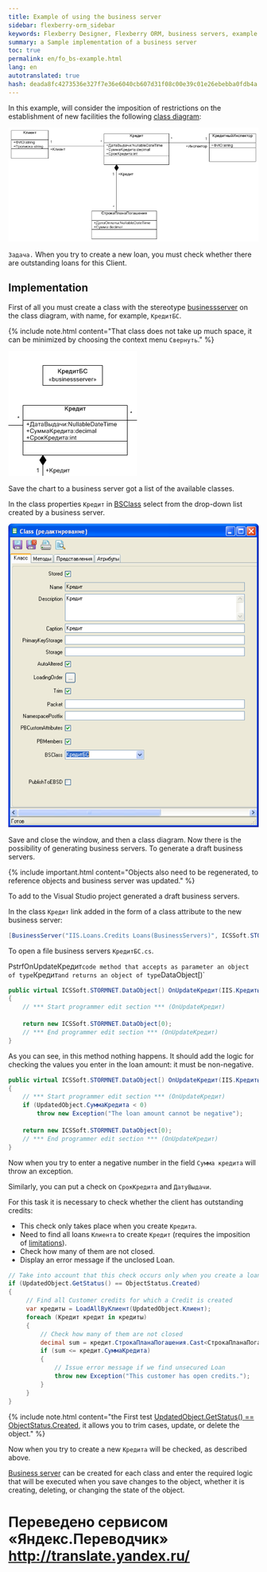 ```yaml
--- 
title: Example of using the business server 
sidebar: flexberry-orm_sidebar 
keywords: Flexberry Designer, Flexberry ORM, business servers, example 
summary: a Sample implementation of a business server 
toc: true 
permalink: en/fo_bs-example.html 
lang: en 
autotranslated: true 
hash: deada8fc4273536e327f7e36e6040cb607d31f08c00e39c01e26ebebba0fdb4a 
--- 
```


In this example, will consider the imposition of restrictions on the establishment of new facilities the following [class diagram](fd_class-diagram.html): 

![](/images/pages/products/flexberry-orm/business-servers/filter-ex-diagram.png) 

`Задача.` When you try to create a new loan, you must check whether there are outstanding loans for this Client. 

## Implementation 

First of all you must create a class with the stereotype [businessserver](fd_business-servers.html) on the class diagram, with name, for example, `КредитБС`. 

{% include note.html content="That class does not take up much space, it can be minimized by choosing the context menu `Свернуть`." %} 

![](/images/pages/products/flexberry-orm/business-servers/bs-example.PNG) 

Save the chart to a business server got a list of the available classes. 

In the class properties `Кредит` in [BSClass](fd_data-classes.html) select from the drop-down list created by a business server. 

![](/images/pages/products/flexberry-orm/business-servers/bs-example1.PNG) 

Save and close the window, and then a class diagram. Now there is the possibility of generating business servers. To generate a draft business servers. 

{% include important.html content="Objects also need to be regenerated, to reference objects and business server was updated." %} 

To add to the Visual Studio project generated a draft business servers. 

In the class `Кредит` link added in the form of a class attribute to the new business server: 

``` csharp
[BusinessServer("IIS.Loans.Credits Loans(BusinessServers)", ICSSoft.STORMNET.Business.DataServiceObjectEvents.OnAllEvents))
``` 

To open a file business servers `КредитБС.cs`. 

PstrfOnUpdateКредит` code method that accepts as parameter an object of type `Кредит` and returns an object of type `DataObject[)` 

``` csharp
public virtual ICSSoft.STORMNET.DataObject[) OnUpdateКредит(IIS.Кредиты.Кредит UpdatedObject)
{
	// *** Start programmer edit section *** (OnUpdateКредит) 

	return new ICSSoft.STORMNET.DataObject[0);
	// *** End programmer edit section *** (OnUpdateКредит) 
}
``` 

As you can see, in this method nothing happens. It should add the logic for checking the values you enter in the loan amount: it must be non-negative. 

``` csharp
public virtual ICSSoft.STORMNET.DataObject[) OnUpdateКредит(IIS.Кредиты.Кредит UpdatedObject)
{
	// *** Start programmer edit section *** (OnUpdateКредит) 
	if (UpdatedObject.СуммаКредита < 0)
		throw new Exception("The loan amount cannot be negative");

	return new ICSSoft.STORMNET.DataObject[0);
	// *** End programmer edit section *** (OnUpdateКредит) 
}
``` 

Now when you try to enter a negative number in the field `Сумма кредита` will throw an exception. 

Similarly, you can put a check on `СрокКредита` and `ДатуВыдачи`. 

For this task it is necessary to check whether the client has outstanding credits: 

* This check only takes place when you create `Кредита`. 
* Need to find all loans `Клиента` to create `Кредит` (requires the imposition of [limitations](fo_limitation.html)). 
* Check how many of them are not closed. 
* Display an error message if the unclosed Loan. 

``` csharp
// Take into account that this check occurs only when you create a loan 
if (UpdatedObject.GetStatus() == ObjectStatus.Created)
{
     // Find all Customer credits for which a Credit is created 
     var кредиты = LoadAllByКлиент(UpdatedObject.Клиент);
     foreach (Кредит кредит in кредиты)
     {
         // Check how many of them are not closed 
         decimal sum = кредит.СтрокаПланаПогашения.Cast<СтрокаПланаПогашения>().Sum(stroke => stroke.Сумма);
         if (sum <= кредит.СуммаКредита)
         {
             // Issue error message if we find unsecured Loan 
             throw new Exception("This customer has open credits.");
         }
     }
}
``` 

{% include note.html content="the First test [UpdatedObject.GetStatus() == ObjectStatus.Created](fo_object-status.html), it allows you to trim cases, update, or delete the object." %} 

Now when you try to create a new `Кредита` will be checked, as described above. 

[Business server](fo_bs-wrapper.html) can be created for each class and enter the required logic that will be executed when you save changes to the object, whether it is creating, deleting, or changing the state of the object.


 # Переведено сервисом «Яндекс.Переводчик» http://translate.yandex.ru/